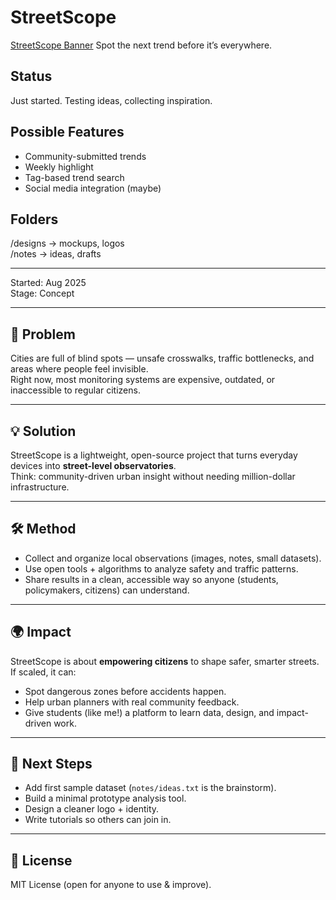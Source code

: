 # StreetScope
[StreetScope Banner](notes/designs/banner.png)
Spot the next trend before it’s everywhere.

## Status
Just started. Testing ideas, collecting inspiration.

## Possible Features
- Community-submitted trends
- Weekly highlight
- Tag-based trend search
- Social media integration (maybe)

## Folders
/designs → mockups, logos  
/notes → ideas, drafts

---
Started: Aug 2025  
Stage: Concept 

---

## 🚦 Problem  
Cities are full of blind spots — unsafe crosswalks, traffic bottlenecks, and areas where people feel invisible.  
Right now, most monitoring systems are expensive, outdated, or inaccessible to regular citizens.  

---

## 💡 Solution  
StreetScope is a lightweight, open-source project that turns everyday devices into **street-level observatories**.  
Think: community-driven urban insight without needing million-dollar infrastructure.  

---

## 🛠️ Method  
- Collect and organize local observations (images, notes, small datasets).  
- Use open tools + algorithms to analyze safety and traffic patterns.  
- Share results in a clean, accessible way so anyone (students, policymakers, citizens) can understand.  

---

## 🌍 Impact  
StreetScope is about **empowering citizens** to shape safer, smarter streets.  
If scaled, it can:  
- Spot dangerous zones before accidents happen.  
- Help urban planners with real community feedback.  
- Give students (like me!) a platform to learn data, design, and impact-driven work.  

---

## 🔮 Next Steps  
- Add first sample dataset (`notes/ideas.txt` is the brainstorm).  
- Build a minimal prototype analysis tool.  
- Design a cleaner logo + identity.  
- Write tutorials so others can join in.  

---

## 📜 License  
MIT License (open for anyone to use & improve).  


